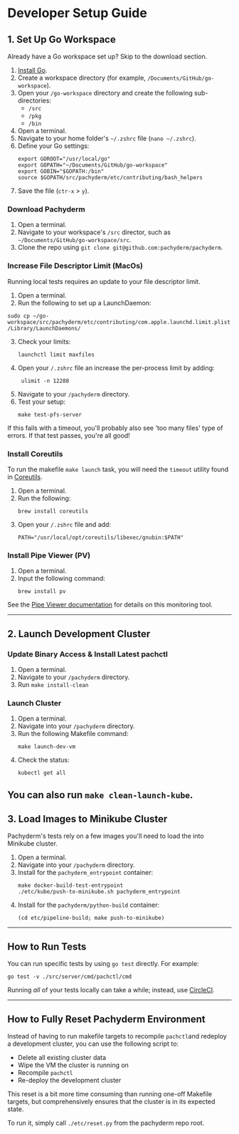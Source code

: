 # Developer Setup Guide 

## 1. Set Up Go Workspace

Already have a Go workspace set up? Skip to the download section. 

1. [Install Go](https://go.dev/doc/install).
2. Create a workspace directory (for example, `/Documents/GitHub/go-workspace`).
3. Open your `/go-workspace` directory and create the following sub-directories:
      - `/src`
      - `/pkg`
      - `/bin` 
4. Open a terminal. 
5. Navigate to your home folder's `~/.zshrc` file (`nano ~/.zshrc`).
6. Define your Go settings:
    ```
    export GOROOT="/usr/local/go"
    export GOPATH="~/Documents/GitHub/go-workspace"
    export GOBIN="$GOPATH:/bin"
    source $GOPATH/src/pachyderm/etc/contributing/bash_helpers
    ```
7. Save the file (`ctr-x` > `y`).

### Download Pachyderm

1. Open a terminal.
2. Navigate to your workspace's `/src` director, such as `~/Documents/GitHub/go-workspace/src`.
3. Clone the repo using `git clone git@github.com:pachyderm/pachyderm`.


### Increase File Descriptor Limit (MacOs)

Running local tests requires an update to your file descriptor limit.

1.  Open a terminal.
2.  Run the following to set up a LaunchDaemon:
   ```shell
   sudo cp ~/go-workspace/src/pachyderm/etc/contributing/com.apple.launchd.limit.plist /Library/LaunchDaemons/
   ```
3.  Check your limits:
    ```shell
    launchctl limit maxfiles
    ```
4.  Open your `/.zshrc` file an increase the per-process limit by adding:
    ```shell
     ulimit -n 12288
    ```
5.  Navigate to your `/pachyderm` directory.
6.  Test your setup:
    ```shell
    make test-pfs-server
    ```

If this fails with a timeout, you'll probably also see 'too many files' type of errors. If that test passes, you're all good!

### Install Coreutils

To run the makefile `make launch` task, you will need the `timeout` utility found in [Coreutils](https://www.gnu.org/software/coreutils/).

1. Open a terminal.
2. Run the following:
    ```shell
    brew install coreutils
    ```
3. Open your `/.zshrc` file and add:
   ```shell
   PATH="/usr/local/opt/coreutils/libexec/gnubin:$PATH"
   ```
### Install Pipe Viewer (PV)

1. Open a terminal.
2. Input the following command:
   ```shell
   brew install pv 
   ```
See the [Pipe Viewer documentation](https://www.ivarch.com/programs/pv.shtml) for details on this monitoring tool.

--- 

## 2. Launch Development Cluster

### Update Binary Access & Install Latest pachctl 

1. Open a terminal.
2. Navigate to your `/pachyderm` directory.
3. Run `make install-clean` 

### Launch Cluster

1. Open a terminal. 
2. Navigate into your `/pachyderm` directory.
3. Run the following Makefile command:
   ```shell
   make launch-dev-vm 
   ```
4. Check the status:
    ```shell 
    kubectl get all
    ```
You can also run `make clean-launch-kube`.
---

## 3. Load Images to Minikube Cluster

Pachyderm's tests rely on a few images you'll need to load the into Minikube cluster.

1. Open a terminal. 
2. Navigate into your `/pachyderm` directory.
3. Install for the `pachyderm_entrypoint` container:
    ```shell
    make docker-build-test-entrypoint
    ./etc/kube/push-to-minikube.sh pachyderm_entrypoint
    ```
4. Install for the `pachyderm/python-build` container: 
    ```shell
    (cd etc/pipeline-build; make push-to-minikube)
    ```
---

## How to Run Tests

You can run specific tests by using `go test` directly. For example: 

   ```shell
   go test -v ./src/server/cmd/pachctl/cmd
   ```

Running *all* of your tests locally can take a while; instead, use [CircleCI](https://circleci.com/). 

---

## How to Fully Reset Pachyderm Environment 

Instead of having to run makefile targets to recompile `pachctl`and redeploy a development cluster, you can use the following script to:

- Delete all existing cluster data
- Wipe the VM the cluster is running on 
- Recompile `pachctl` 
- Re-deploy the development cluster 

This reset is a bit more time consuming than running one-off Makefile targets,
but comprehensively ensures that the cluster is in its expected state.

To run it, simply call `./etc/reset.py` from the pachyderm repo root.